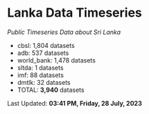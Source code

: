 # Lanka Data Timeseries
*Public Timeseries Data about Sri Lanka*

* cbsl: 1,804 datasets
* adb: 537 datasets
* world_bank: 1,478 datasets
* sltda: 1 datasets
* imf: 88 datasets
* dmtlk: 32 datasets
* TOTAL: **3,940** datasets

Last Updated: **03:41 PM, Friday, 28 July, 2023**